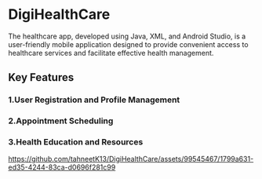 # DigiHealthCare
The healthcare app, developed using Java, XML, and Android Studio, is a user-friendly mobile application designed to provide convenient access to healthcare services and facilitate effective health management. 
## Key Features
### 1.User Registration and Profile Management
### 2.Appointment Scheduling
### 3.Health Education and Resources


https://github.com/tahneetK13/DigiHealthCare/assets/99545467/1799a631-ed35-4244-83ca-d0696f281c99

